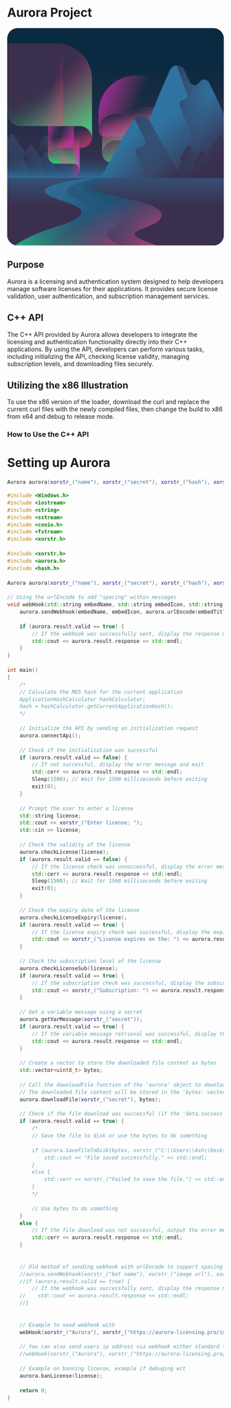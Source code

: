 # Aurora Project

![Aurora Logo](/logo.png)

## Purpose

Aurora is a licensing and authentication system designed to help developers manage software licenses for their applications. It provides secure license validation, user authentication, and subscription management services.

## C++ API

The C++ API provided by Aurora allows developers to integrate the licensing and authentication functionality directly into their C++ applications. By using the API, developers can perform various tasks, including initializing the API, checking license validity, managing subscription levels, and downloading files securely.

## Utilizing the x86 Illustration

To use the x86 version of the loader, download the curl and replace the current curl files with the newly compiled files, then change the build to x86 from x64 and debug to release mode.

### How to Use the C++ API

# Setting up Aurora

```cpp
Aurora aurora(xorstr_("name"), xorstr_("secret"), xorstr_("hash"), xorstr_("version"), xorstr_("https://aurora-licensing.pro/api/"));
```

```cpp
#include <Windows.h>
#include <iostream>
#include <string>
#include <sstream>
#include <conio.h>
#include <fstream> 
#include <xorstr.h>

#include <xorstr.h>
#include <aurora.h>
#include <hash.h>

Aurora aurora(xorstr_("name"), xorstr_("secret"), xorstr_("hash"), xorstr_("version"), xorstr_("https://aurora-licensing.pro/api/"));

// Using the urlEncode to add "spacing" within messages
void webHook(std::string embedName, std::string embedIcon, std::string embedTitle, std::string embedMessage) {
    aurora.sendWebhook(embedName, embedIcon, aurora.urlEncode(embedTitle), aurora.urlEncode(embedMessage));

    if (aurora.result.valid == true) {
        // If the webhook was successfully sent, display the response message
        std::cout << aurora.result.response << std::endl;
    }
}

int main()
{
    /*
    // Calculate the MD5 hash for the current application
    ApplicationHashCalculator hashCalculator;
    hash = hashCalculator.getCurrentApplicationHash();
    */

    // Initialize the API by sending an initialization request
    aurora.connectApi();

    // Check if the initialization was successful
    if (aurora.result.valid == false) {
        // If not successful, display the error message and exit
        std::cerr << aurora.result.response << std::endl;
        Sleep(1500); // Wait for 1500 milliseconds before exiting
        exit(0);
    }

    // Prompt the user to enter a license
    std::string license;
    std::cout << xorstr_("Enter license: ");
    std::cin >> license;

    // Check the validity of the license
    aurora.checkLicense(license);
    if (aurora.result.valid == false) {
        // If the license check was unsuccessful, display the error message and exit
        std::cerr << aurora.result.response << std::endl;
        Sleep(1500); // Wait for 1500 milliseconds before exiting
        exit(0);
    }

    // Check the expiry date of the license
    aurora.checkLicenseExpiry(license);
    if (aurora.result.valid == true) {
        // If the license expiry check was successful, display the expiry date
        std::cout << xorstr_("License expires on the: ") << aurora.result.response << std::endl;
    }

    // Check the subscription level of the license
    aurora.checkLicenseSub(license);
    if (aurora.result.valid == true) {
        // If the subscription check was successful, display the subscription level
        std::cout << xorstr_("Subscription: ") << aurora.result.response << std::endl;
    }

    // Get a variable message using a secret
    aurora.getVarMessage(xorstr_("secret"));
    if (aurora.result.valid == true) {
        // If the variable message retrieval was successful, display the message
        std::cout << aurora.result.response << std::endl;
    }

    // Create a vector to store the downloaded file content as bytes
    std::vector<uint8_t> bytes;

    // Call the downloadFile function of the 'aurora' object to download the file with "qweqwesdf" as the file secret.
    // The downloaded file content will be stored in the 'bytes' vector.
    aurora.downloadFile(xorstr_("secret"), bytes);

    // Check if the file download was successful (if the 'data.success' flag is true).
    if (aurora.result.valid == true) {
        /*
        // Save the file to disk or use the bytes to do something

        if (aurora.SaveFileToDisk(bytes, xorstr_("C:\\Users\\Ash\\Desktop\\file.exe"))) {
            std::cout << "File saved successfully." << std::endl;
        }
        else {
            std::cerr << xorstr_("Failed to save the file.") << std::endl;
        }
        */

        // Use bytes to do something
    }
    else {
        // If the file download was not successful, output the error message to the standard error stream.
        std::cerr << aurora.result.response << std::endl;
    }


    // Old method of sending webhook with urlEncode to support spacing
    //aurora.sendWebhook(xorstr_("bot name"), xorstr_("image url"), xorstr_("embed title"), xorstr_("embed message"));
    //if (aurora.result.valid == true) {
        // If the webhook was successfully sent, display the response message
    //    std::cout << aurora.result.response << std::endl;
    //}


    // Example to send webhook with 
    webHook(xorstr_("Aurora"), xorstr_("https://aurora-licensing.pro/images/logo.png"), xorstr_("Login Notification"), xorstr_("License: \n`") + license + xorstr_("`\n Just loggin to the loader."));

    // You can also send users ip address via webhook either standard format or using encoded message
    //webHook(xorstr_("Aurora"), xorstr_("https://aurora-licensing.pro/images/logo.png"), xorstr_("New Login"), xorstr_("License: `") + license + xorstr_("`\nIP Address: `") + utils::get_ip_address(false));

    // Example on banning license, example if debuging ect
    aurora.banLicense(license);

    return 0;
}
